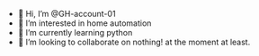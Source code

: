 - 👋 Hi, I’m @GH-account-01
- 👀 I’m interested in home automation
- 🌱 I’m currently learning python
- 💞️ I’m looking to collaborate on nothing! at the moment at least. 


<!---
GH-account-01/GH-account-01 is a ✨ special ✨ repository because its `README.md` (this file) appears on your GitHub profile.
You can click the Preview link to take a look at your changes.
--->
